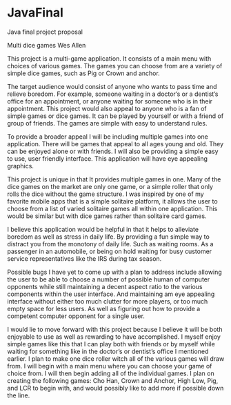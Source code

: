 # JavaFinal
Java final project proposal

Multi dice games
Wes Allen

This project is a multi-game application. It consists of a main menu with choices of various games. The games you can choose from are a variety of simple dice games, such as Pig or Crown and anchor.

The target audience would consist of anyone who wants to pass time and relieve boredom. For example, someone waiting in a doctor’s or a dentist’s office for an appointment, or anyone waiting for someone who is in their appointment. This project would also appeal to anyone who is a fan of simple games or dice games. It can be played by yourself or with a friend of group of friends. The games are simple with easy to understand rules.

To provide a broader appeal I will be including multiple games into one application. There will be games that appeal to all ages young and old. They can be enjoyed alone or with friends. I will also be providing a simple easy to use, user friendly interface. This application will have eye appealing graphics. 

This project is unique in that It provides multiple games in one. Many of the dice games on the market are only one game, or a simple roller that only rolls the dice without the game structure. I was inspired by one of my favorite mobile apps that is a simple solitaire platform, it allows the user to choose from a list of varied solitaire games all within one application. This would be similar but with dice games rather than solitaire card games.

I believe this application would be helpful in that it helps to alleviate boredom as well as stress in daily life. By providing a fun simple way to distract you from the monotony of daily life. Such as waiting rooms. As a passenger in an automobile, or being on hold waiting for busy customer service representatives like the IRS during tax season. 

Possible bugs I have yet to come up with a plan to address include allowing the user to be able to choose a number of possible human of computer opponents while still maintaining a decent aspect ratio to the various components within the user interface. And maintaining am eye appealing interface without either too much clutter for more players, or too much empty space for less users. As well as figuring out how to provide a competent computer opponent for a single user.

I would lie to move forward with this project because I believe it will be both enjoyable to use as well as rewarding to have accomplished. I myself enjoy simple games like this that I can play both with friends or by myself while waiting for something like in the doctor’s or dentist’s office I mentioned earlier. I plan to make one dice roller witch all of the various games will draw from. I will begin with a main menu where you can choose your game of choice from. I will then begin adding all of the individual games. I plan on creating the following games: Cho Han, Crown and Anchor, High Low, Pig, and LCR to begin with, and would possibly like to add more if possible down the line.
